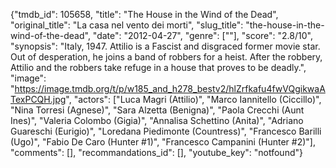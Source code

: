 {"tmdb_id": 105658, "title": "The House in the Wind of the Dead", "original_title": "La casa nel vento dei morti", "slug_title": "the-house-in-the-wind-of-the-dead", "date": "2012-04-27", "genre": [""], "score": "2.8/10", "synopsis": "Italy, 1947. Attilio is a Fascist and disgraced former movie star. Out of desperation, he joins a band of robbers for a heist. After the robbery, Attilio and the robbers take refuge in a house that proves to be deadly.", "image": "https://image.tmdb.org/t/p/w185_and_h278_bestv2/hlZrfkafu4fwVQgikwaATexPCQH.jpg", "actors": ["Luca Magri (Attilio)", "Marco Iannitello (Ciccillo)", "Nina Torresi (Agnese)", "Sara Alzetta (Benigna)", "Paola Crecchi (Aunt Ines)", "Valeria Colombo (Gigia)", "Annalisa Schettino (Anita)", "Adriano Guareschi (Eurigio)", "Loredana Piedimonte (Countress)", "Francesco Barilli (Ugo)", "Fabio De Caro (Hunter #1)", "Francesco Campanini (Hunter #2)"], "comments": [], "recommandations_id": [], "youtube_key": "notfound"}